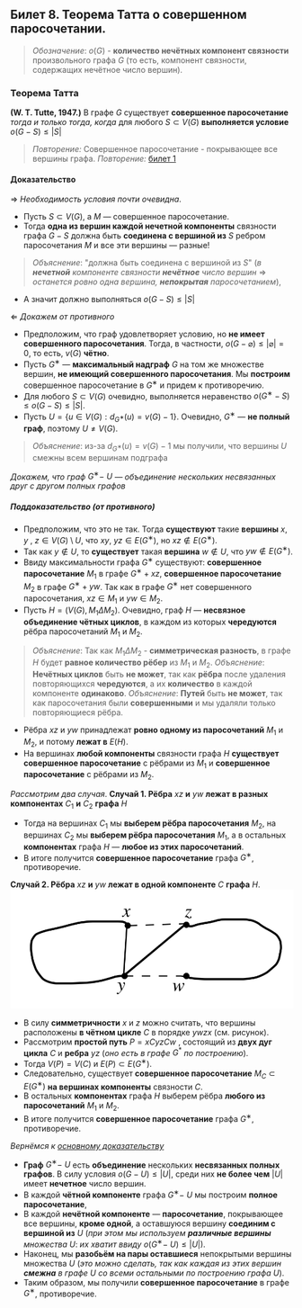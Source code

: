 ## Билет 8. Теорема Татта о совершенном паросочетании.
> *Обозначение*: $o(G)$ - **количество нечётных компонент связности** произвольного  графа $G$ (то есть, компонент связности, содержащих нечётное число вершин).

### Теорема Татта
**(W. T. Tutte, 1947.)** В графе $G$ существует **совершенное паросочетание** *тогда и только тогда, когда* для любого $S \subset V (G)$ **выполняется условие** $o(G − S) \leq |S|$
> *Повторение:* Совершенное паросочетание - покрывающее все вершины графа.
> *Повторение:* [билет 1](#билет-1.-независимые-множества-паросочетания-и-покрытия-в-графе.-теорема-галлаи.)

#### Доказательство
$\Rightarrow$ 
*Необходимость условия почти очевидна*. 
- Пусть $S \subset V (G)$, а $M$ — совершенное паросочетание. 
- Тогда **одна из вершин каждой нечетной компоненты** связности графа $G − S$ должна быть **соединена с вершиной из** $S$ ребром паросочетания $M$ и все эти вершины — разные!
> *Объяснение*: "должна быть соединена с вершиной из $S$" (*в* ***нечетной*** *компоненте связности* ***нечётное*** *число вершин* $\Rightarrow$ *останется ровно одна вершина,* ***непокрытая*** *паросочетанием*), 
- А значит должно выполняться $o(G − S) \leq |S|$

$\Leftarrow$ 
*Докажем от противного*
- Предположим, что граф удовлетворяет условию, но **не имеет совершенного паросочетания**. Тогда, в частности, $o(G-\varnothing) \leq |\varnothing| = 0$, то есть, $v(G)$ **чётно**.
- Пусть $G^∗$ — **максимальный надграф** $G$ на том же множестве вершин, **не имеющий совершенного паросочетания**. Мы **построим** совершенное паросочетание в $G^∗$ и придем к противоречию.
- Для любого $S \subset V (G)$ очевидно, выполняется неравенство 
$o(G^∗ − S) \leq o(G − S) \leq |S|$.
- Пусть $U = \{u \in V(G) : d_{G^∗}(u) = v (G) − 1\}$. 
Очевидно, $G^∗$ — **не полный граф**, поэтому $U \neq V(G)$.
> *Объяснение*: из-за $d_{G^∗}(u) = v (G) − 1$ мы получили, что вершины $U$ смежны всем вершинам подграфа

*Докажем, что граф* $G^∗ − \ U$ *— объединение нескольких несвязанных друг с другом полных графов*
##### Поддоказательство (от противного)
- Предположим, что это не так. Тогда **существуют** такие **вершины** $x$, $y$ , $z \in V(G) \setminus U$, 
что $xy$, $yz \in E(G^∗)$, но $xz \not\in E(G^∗)$.
- Так как $y \not\in U$, то **существует** такая **вершина** $w \not\in U$, что $yw \not\in E(G^∗)$.
- Ввиду максимальности графа $G^∗$ существуют:
**совершенное паросочетание** $M_1$ в графе $G^∗ + xz$,
**совершенное паросочетание** $M_2$ в графе $G^∗ + yw$. 
Так как в графе $G^∗$ нет совершенного паросочетания, $xz \in M_1$ и $yw \in M_2$.
- Пусть $H = (V(G), M_1 \Delta M_2)$. Очевидно, граф $H$ — **несвязное объединение чётных циклов**, в каждом из которых **чередуются** рёбра паросочетаний $M_1$ и $M_2$.
> *Объяснение*: Так как $M_1 \Delta M_2$ - **симметрическая разность**, в графе $H$ будет **равное количество рёбер** из $M_1$ и $M_2$. 
> *Объяснение*: **Нечётных циклов** быть **не может**, так как **рёбра** после удаления повторяющихся **чередуются**, а их **количество** в каждой компоненте **одинаково**. 
> *Объяснение*: **Путей** быть **не может**, так как паросочетания были **совершенными** и мы удаляли только повторяющиеся рёбра. 

- Рёбра $xz$ и $yw$ принадлежат **ровно одному из паросочетаний** $M_1$ и $M_2$, и потому **лежат в** $E(H)$.
- На вершинах **любой компоненты** связности графа $H$ **существует совершенное паросочетание** с рёбрами из $M_1$ и **совершенное паросочетание** с рёбрами из $M_2$.

*Рассмотрим два случая*.
**Случай 1. Рёбра** $xz$ **и** $yw$ **лежат в разных компонентах** $C_1$ **и** $C_2$ **графа** $H$
- Тогда на вершинах $C_1$ мы **выберем рёбра паросочетания** $M_2$, 
на вершинах $C_2$ мы **выберем рёбра паросочетания** $M_1$, 
а в остальных **компонентах** графа $H$ — **любое из этих паросочетаний**.
- В итоге получится **совершенное паросочетание** графа $G^∗$, противоречие.

**Случай 2. Рёбра** $xz$ **и** $yw$ **лежат в одной компоненте** $C$ **графа** $H$.
![Tutte](https://github.com/Dkanil/ITMO/blob/main/semester1/DM/Tutte.png?raw=true)
- В силу **симметричности** $x$ и $z$ можно считать, что вершины расположены **в чётном цикле** $C$ в порядке $ywzx$ (см. рисунок).
- Рассмотрим **простой путь** $P = xCyzCw$ , состоящий из **двух дуг цикла** $C$ и **ребра** $yz$ (*оно есть в графе* $G^*$ *по построению*). 
- Тогда $V(P) = V (C)$ и $E(P) \subset E(G^∗)$. 
- Следовательно, существует **совершенное паросочетание** $M_C \subset E (G^∗)$ **на вершинах компоненты** связности $C$.
- В остальных **компонентах** графа $H$ выберем рёбра **любого из паросочетаний** $M_1$ и $M_2$. 
- В итоге получится **совершенное паросочетание** графа $G^∗$, противоречие.

*Вернёмся к [основному доказательству](#поддоказательство-от-противного)*
- **Граф** $G^∗ − \ U$ есть **объединение** нескольких **несвязанных полных графов**. В силу условия $o(G − U) \leq |U|$, среди них **не более чем** $|U|$ имеет **нечетное** число вершин.
- В каждой **чётной компоненте** графа $G^∗ − \ U$ мы построим **полное паросочетание**, 
- В каждой **нечётной компоненте** — **паросочетание**, покрывающее все вершины, **кроме одной**, а оставшуюся вершину **соединим с вершиной из** $U$ (*при этом мы используем* ***различные вершины*** *множества* $U$: *их хватит ввиду* $o(G^∗ − \ U) \leq |U|)$.
- Наконец, мы **разобьём на пары оставшиеся** непокрытыми вершины множества $U$ (*это можно сделать, так как каждая из этих вершин* ***смежна*** *в графе* $U$ *со всеми остальными по построению графа* $U$). 
- Таким образом, мы получили **совершенное паросочетание** в графе $G^∗$, противоречие.